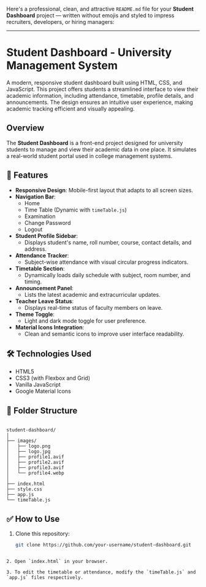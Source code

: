 Here's a professional, clean, and attractive `README.md` file for your **Student Dashboard** project — written without emojis and styled to impress recruiters, developers, or hiring managers:

---

# Student Dashboard - University Management System

A modern, responsive student dashboard built using HTML, CSS, and JavaScript. This project offers students a streamlined interface to view their academic information, including attendance, timetable, profile details, and announcements. The design ensures an intuitive user experience, making academic tracking efficient and visually appealing.

## Overview

The **Student Dashboard** is a front-end project designed for university students to manage and view their academic data in one place. It simulates a real-world student portal used in college management systems.

## 🚀 Features

- **Responsive Design**: Mobile-first layout that adapts to all screen sizes.
- **Navigation Bar**:
  - Home
  - Time Table (Dynamic with `timeTable.js`)
  - Examination
  - Change Password
  - Logout
- **Student Profile Sidebar**:
  - Displays student's name, roll number, course, contact details, and address.
- **Attendance Tracker**:
  - Subject-wise attendance with visual circular progress indicators.
- **Timetable Section**:
  - Dynamically loads daily schedule with subject, room number, and timing.
- **Announcement Panel**:
  - Lists the latest academic and extracurricular updates.
- **Teacher Leave Status**:
  - Displays real-time status of faculty members on leave.
- **Theme Toggle**:
  - Light and dark mode toggle for user preference.
- **Material Icons Integration**:
  - Clean and semantic icons to improve user interface readability.

## 🛠️ Technologies Used

- HTML5
- CSS3 (with Flexbox and Grid)
- Vanilla JavaScript
- Google Material Icons

## 📁 Folder Structure

```

student-dashboard/
│
├── images/
│   ├── logo.png
│   ├── logo.jpg
│   ├── profile1.avif
│   ├── profile2.avif
│   ├── profile3.avif
│   └── profile4.webp
│
├── index.html
├── style.css
├── app.js
└── timeTable.js

````

## ✅ How to Use

1. Clone this repository:
   ```bash
   git clone https://github.com/your-username/student-dashboard.git
````

2. Open `index.html` in your browser.

3. To edit the timetable or attendance, modify the `timeTable.js` and `app.js` files respectively.

